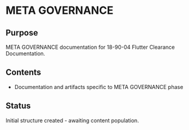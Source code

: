 # META GOVERNANCE

## Purpose
META GOVERNANCE documentation for 18-90-04 Flutter Clearance Documentation.

## Contents
- Documentation and artifacts specific to META GOVERNANCE phase

## Status
Initial structure created - awaiting content population.
